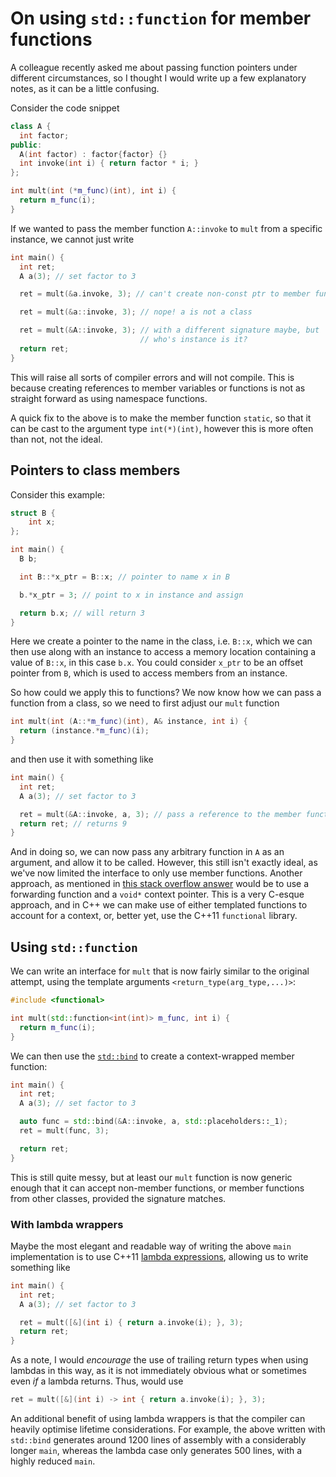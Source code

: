 # On using `std::function` for member functions
A colleague recently asked me about passing function pointers under different circumstances, so I thought I would write up a few explanatory notes, as it can be a little confusing.

Consider the code snippet
```cpp
class A {
  int factor;
public:
  A(int factor) : factor{factor} {}
  int invoke(int i) { return factor * i; }
};

int mult(int (*m_func)(int), int i) {
  return m_func(i);
}
```

If we wanted to pass the member function `A::invoke` to `mult` from a specific instance, we cannot just write
```cpp
int main() {
  int ret;
  A a(3); // set factor to 3

  ret = mult(&a.invoke, 3); // can't create non-const ptr to member function

  ret = mult(&a::invoke, 3); // nope! a is not a class

  ret = mult(&A::invoke, 3); // with a different signature maybe, but
                             // who's instance is it?
  return ret;
}
```
This will raise all sorts of compiler errors and will not compile. This is because creating references to member variables or functions is not as straight forward as using namespace functions.

A quick fix to the above is to make the member function `static`, so that it can be cast to the argument type `int(*)(int)`, however this is more often than not, not the ideal.

## Pointers to class members

Consider this example:
```cpp
struct B {
    int x;
};

int main() {
  B b;

  int B::*x_ptr = B::x; // pointer to name x in B

  b.*x_ptr = 3; // point to x in instance and assign

  return b.x; // will return 3
}
```

Here we create a pointer to the name in the class, i.e. `B::x`, which we can then use along with an instance to access a memory location containing a value of `B::x`, in this case `b.x`. You could consider `x_ptr` to be an offset pointer from `B`, which is used to access members from an instance.

So how could we apply this to functions? We now know how we can pass a function from a class, so we need to first adjust our `mult` function
```cpp
int mult(int (A::*m_func)(int), A& instance, int i) {
  return (instance.*m_func)(i);
}
```
and then use it with something like
```cpp
int main() {
  int ret;
  A a(3); // set factor to 3

  ret = mult(&A::invoke, a, 3); // pass a reference to the member function
  return ret; // returns 9
}
```
And in doing so, we can now pass any arbitrary function in `A` as an argument, and allow it to be called. However, this still isn't exactly ideal, as we've now limited the interface to only use member functions. Another approach, as mentioned in [this stack overflow answer](https://stackoverflow.com/a/12662961) would be to use a forwarding function and a `void*` context pointer. This is a very C-esque approach, and in C++ we can make use of either templated functions to account for a context, or, better yet, use the C++11 `functional` library.

## Using `std::function`
We can write an interface for `mult` that is now fairly similar to the original attempt, using the template arguments `<return_type(arg_type,...)>`:
```cpp
#include <functional>

int mult(std::function<int(int)> m_func, int i) {
  return m_func(i);
}
```
We can then use the [`std::bind`](https://en.cppreference.com/w/cpp/utility/functional/bind) to create a context-wrapped member function:
```cpp
int main() {
  int ret;
  A a(3); // set factor to 3

  auto func = std::bind(&A::invoke, a, std::placeholders::_1);
  ret = mult(func, 3);

  return ret;
}
```
This is still quite messy, but at least our `mult` function is now generic enough that it can accept non-member functions, or member functions from other classes, provided the signature matches.

### With lambda wrappers
Maybe the most elegant and readable way of writing the above `main` implementation is to use C++11 [lambda expressions](https://en.cppreference.com/w/cpp/language/lambda), allowing us to write something like
```cpp
int main() {
  int ret;
  A a(3); // set factor to 3

  ret = mult([&](int i) { return a.invoke(i); }, 3);
  return ret;
}
```

As a note, I would *encourage* the use of trailing return types when using lambdas in this way, as it is not immediately obvious what or sometimes even *if* a lambda returns. Thus, would use
```cpp
ret = mult([&](int i) -> int { return a.invoke(i); }, 3);
```

An additional benefit of using lambda wrappers is that the compiler can heavily optimise lifetime considerations. For example, the above written with `std::bind` generates around 1200 lines of assembly with a considerably longer `main`, whereas the lambda case only generates 500 lines, with a highly reduced `main`.
